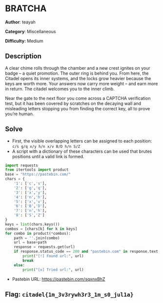 # BRATCHA

**Author**: teayah 

**Category**: Miscellaneous

**Difficulty:** Medium

## Description

A clear chime rolls through the chamber and a new crest ignites on your badge – a quiet promotion. The outer ring is behind you. From here, the Citadel opens its inner systems, and the locks grow heavier because the keys are worth more. Your answers now carry more weight – and earn more in return. The citadel welcomes you to the inner climb.

Near the gate to the next floor you come across a CAPTCHA verification test, but it has been covered by scratches on the decaying wall and misleading letters stopping you from finding the correct key, all to prove you’re human.


## Solve

- First, the visible overlapping letters can be assigned to each position: `c/s g/q x/y h/n x/v B/D h/n S/Z`
- A script with a dictionary of these characters can be used that brutes positions until a valid link is formed.
```python
import requests
from itertools import product
base = "https://pastebin.com/"
chars = {
    '1': ['c','s'],
    '2': ['g','q'],
    '3': ['x','y'],
    '4': ['n','h'],
    '5': ['x','v'],
    '6': ['B','D'],
    '7': ['n','h'],
    '8': ['S','Z']
}
keys = list(chars.keys())
combos = [chars[k] for k in keys]
for combo in product(*combos):
    path = ''.join(combo)
    url = base+path
    response = requests.get(url)
    if response.status_code == 200 and "pastebin.com" in response.text:
        print("[!] Found url:", url)
        break
    else:
        print("[x] Tried url:", url)
```
- Pastebin URL: https://pastebin.com/sqxnxBhZ

## Flag: `citadel{1m_3v3rywh3r3_1m_s0_jul1a}`
